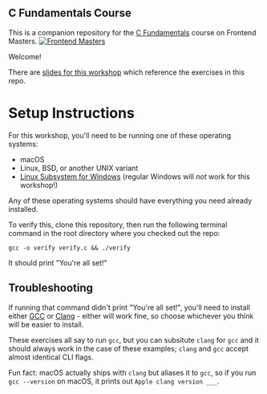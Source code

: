 ## C Fundamentals Course
This is a companion repository for the [C Fundamentals](https://frontendmasters.com/courses/c-fundamentals/) course on Frontend Masters.
[![Frontend Masters](https://static.frontendmasters.com/assets/brand/logos/full.png)](https://frontendmasters.com/courses/c-fundamentals/)

Welcome!

There are [slides for this workshop](https://static.frontendmasters.com/assets/courses/2025-06-09-c-fundamentals/c-fundamentals-slides.pdf) which reference the exercises in this repo.

# Setup Instructions

For this workshop, you'll need to be running one of these operating systems:
* macOS
* Linux, BSD, or another UNIX variant
* [Linux Subsystem for Windows](https://learn.microsoft.com/en-us/windows/wsl/install) (regular Windows will *not* work for this workshop!)

Any of these operating systems should have everything you need already installed.

To verify this, clone this repository, then run the following terminal command in the root directory where you checked out the repo:

```
gcc -o verify verify.c && ./verify
```

It should print "You're all set!"

## Troubleshooting

If running that command didn't print "You're all set!", you'll need to install either
[GCC](https://gcc.gnu.org/) or [Clang](https://clang.llvm.org/) -
either will work fine, so choose whichever you think will be
easier to install.

These exercises all say to run `gcc`, but you can subsitute `clang` for `gcc` and
it should always work in the case of these examples; `clang` and `gcc` accept
almost identical CLI flags.

Fun fact: macOS actually ships with `clang` but aliases it to `gcc`, so if you run
`gcc --version` on macOS, it prints out `Apple clang version ___`.
